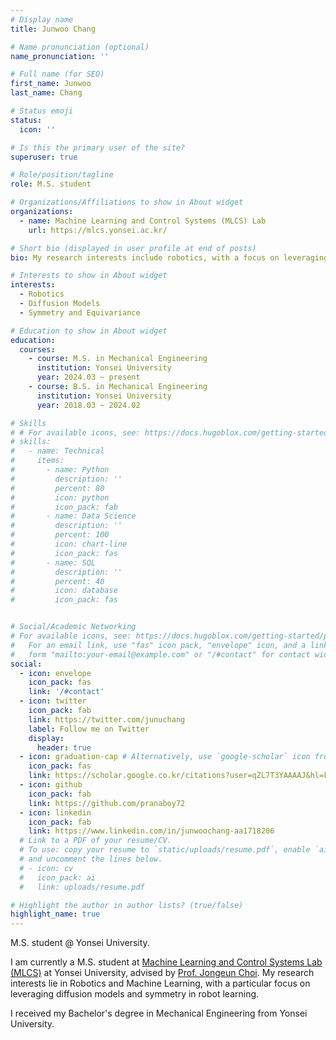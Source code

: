 ```yaml
---
# Display name
title: Junwoo Chang

# Name pronunciation (optional)
name_pronunciation: ''

# Full name (for SEO)
first_name: Junwoo
last_name: Chang

# Status emoji
status:
  icon: ''

# Is this the primary user of the site?
superuser: true

# Role/position/tagline
role: M.S. student

# Organizations/Affiliations to show in About widget
organizations:
  - name: Machine Learning and Control Systems (MLCS) Lab
    url: https://mlcs.yonsei.ac.kr/ 

# Short bio (displayed in user profile at end of posts)
bio: My research interests include robotics, with a focus on leveraging diffusion models and symmetry.

# Interests to show in About widget
interests:
  - Robotics
  - Diffusion Models
  - Symmetry and Equivariance

# Education to show in About widget
education:
  courses:
    - course: M.S. in Mechanical Engineering
      institution: Yonsei University
      year: 2024.03 ~ present
    - course: B.S. in Mechanical Engineering
      institution: Yonsei University
      year: 2018.03 ~ 2024.02

# Skills
# # For available icons, see: https://docs.hugoblox.com/getting-started/page-builder/#icons
# skills:
#   - name: Technical
#     items:
#       - name: Python
#         description: ''
#         percent: 80
#         icon: python
#         icon_pack: fab
#       - name: Data Science
#         description: ''
#         percent: 100
#         icon: chart-line
#         icon_pack: fas
#       - name: SQL
#         description: ''
#         percent: 40
#         icon: database
#         icon_pack: fas


# Social/Academic Networking
# For available icons, see: https://docs.hugoblox.com/getting-started/page-builder/#icons
#   For an email link, use "fas" icon pack, "envelope" icon, and a link in the
#   form "mailto:your-email@example.com" or "/#contact" for contact widget.
social:
  - icon: envelope
    icon_pack: fas
    link: '/#contact'
  - icon: twitter
    icon_pack: fab
    link: https://twitter.com/junuchang
    label: Follow me on Twitter
    display:
      header: true
  - icon: graduation-cap # Alternatively, use `google-scholar` icon from `ai` icon pack
    icon_pack: fas
    link: https://scholar.google.co.kr/citations?user=qZL7T3YAAAAJ&hl=ko
  - icon: github
    icon_pack: fab
    link: https://github.com/pranaboy72
  - icon: linkedin
    icon_pack: fab
    link: https://www.linkedin.com/in/junwoochang-aa1718206 
  # Link to a PDF of your resume/CV.
  # To use: copy your resume to `static/uploads/resume.pdf`, enable `ai` icons in `params.yaml`,
  # and uncomment the lines below.
  # - icon: cv
  #   icon_pack: ai
  #   link: uploads/resume.pdf

# Highlight the author in author lists? (true/false)
highlight_name: true
---
```


M.S. student @ Yonsei University.

I am currently a M.S. student at [Machine Learning and Control Systems Lab (MLCS)](https://mlcs.yonsei.ac.kr/) at Yonsei University, advised by [Prof. Jongeun Choi](https://mlcs.yonsei.ac.kr/Professor.html). My research interests lie in Robotics and Machine Learning, with a particular focus on leveraging diffusion models and symmetry in robot learning. 

I received my Bachelor's degree in Mechanical Engineering from Yonsei University.
